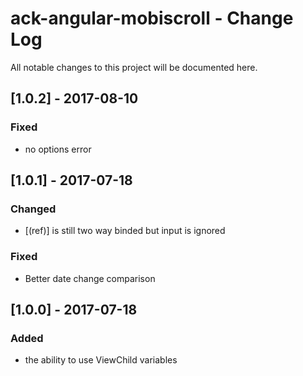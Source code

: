 # ack-angular-mobiscroll - Change Log
All notable changes to this project will be documented here.

## [1.0.2] - 2017-08-10
### Fixed
- no options error

## [1.0.1] - 2017-07-18
### Changed
- [(ref)] is still two way binded but input is ignored
### Fixed
- Better date change comparison

## [1.0.0] - 2017-07-18
### Added
- the ability to use ViewChild variables
